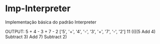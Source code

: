# Imp-Interpreter
 Implementação básica do padrão Interpreter

OUTPUT:
5 + 4 - 3 + 7 - 2
['5', '+', '4', '-', '3', '+', '7', '-', '2']
11
((((5 Add 4) Subtract 3) Add 7) Subtract 2)